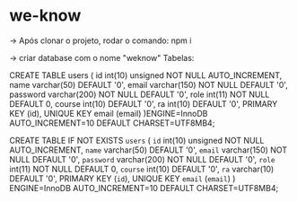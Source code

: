 # we-know

-> Após clonar o projeto, rodar o comando:
npm i 

-> criar database com o nome "weknow"
Tabelas:

CREATE TABLE users (
	id int(10) unsigned NOT NULL AUTO_INCREMENT,
   name varchar(50) DEFAULT '0',
   email varchar(150) NOT NULL DEFAULT '0',
   password varchar(200) NOT NULL DEFAULT '0',
   role int(11) NOT NULL DEFAULT 0,
   course int(10) DEFAULT '0',
   ra int(10) DEFAULT '0',
  PRIMARY KEY (id),
  UNIQUE KEY email (email)
)ENGINE=InnoDB AUTO_INCREMENT=10 DEFAULT CHARSET=UTF8MB4;

CREATE TABLE IF NOT EXISTS `users` (
  `id` int(10) unsigned NOT NULL AUTO_INCREMENT,
  `name` varchar(50) DEFAULT '0',
  `email` varchar(150) NOT NULL DEFAULT '0',
  `password` varchar(200) NOT NULL DEFAULT '0',
  `role` int(11) NOT NULL DEFAULT 0,
  `course` int(10) DEFAULT '0',
  `ra` varchar(10) DEFAULT '0',
  PRIMARY KEY (`id`),
  UNIQUE KEY `email` (`email`)
) ENGINE=InnoDB AUTO_INCREMENT=10 DEFAULT CHARSET=UTF8MB4;



